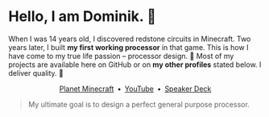 # Hello, I am Dominik. :wave:

When I was 14 years old, I discovered redstone circuits in Minecraft. Two years later, I built **my first working processor** in that game. This is how I have come to my true life passion – processor design. :purple_heart: Most of my projects are available here on GitHub or on **my other profiles** stated below. I deliver quality. :gem:

<p align="center">
  <a href="https://www.planetminecraft.com/member/dominiksalvet">Planet Minecraft</a>&ensp;•&ensp;<a href="https://www.youtube.com/channel/UCYzXppB62dDM0Shg_tWSPfw">YouTube</a>&ensp;•&ensp;<a href="https://speakerdeck.com/dominiksalvet">Speaker Deck</a>
</p>

> My ultimate goal is to design a perfect general purpose processor.
